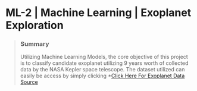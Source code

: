 # ML-2 | Machine Learning | Exoplanet Exploration 

> ### Summary 
> Utilizing Machine Learning Models, the core objective of this project is to classify candidate exoplanet utilizing 9 years worth of collected data by the NASA Kepler space telescope. The dataset utilized can easily be access by simply clicking *[Click Here For Exoplanet Data Source](https://www.kaggle.com/nasa/kepler-exoplanet-search-results)

